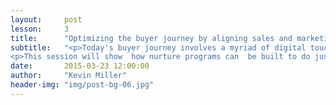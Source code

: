 ```yaml
---
layout:     post
lesson:		3
title:      "Optimizing the buyer journey by aligning sales and marketing"
subtitle:   "<p>Today's buyer journey involves a myriad of digital touch points.  Understanding where buyers are in their evaluation process is crucial in optimizing digital engagement and ensuring your prospective buyers are engaged in a meaningful way throughout the early stage sales funnel.  Marketing automation, when combined with CRM and set up to manage processes such as lead scoring and nurture programs will help optimize this buyer journey in a way that ensures higher lead conversion rates.</p>
<p>This session will show  how nurture programs can  be built to do just that.</p>"
date:       2015-03-23 12:00:00
author:     "Kevin Miller"
header-img: "img/post-bg-06.jpg"
---
```

